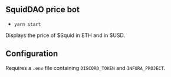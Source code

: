 ## SquidDAO price bot

- `yarn start`

Displays the price of $Squid in ETH and in $USD.

## Configuration

Requires a `.env` file containing `DISCORD_TOKEN` and `INFURA_PROJECT`.
